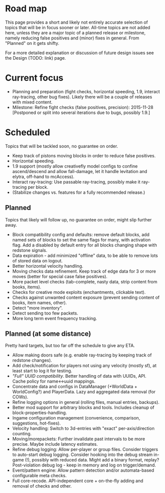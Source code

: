 # Road map

This page provides a short and likely not entirely accurate selection of topics that will be in focus sooner or later. All-time topics are not added here, unless they are a major topic of a planned release or milestone, namely reducing false positives and (minor) fixes in general. From "Planned" on it gets shifty.

For a more detailed explanation or discussion of future design issues see the Design (TODO: link) page.

# Current focus
* Planning and preparation (fight checks, horizontal speeding, 1.9, interact ray-tracing, other bug fixes). Likely there will be a couple of releases with mixed content.
* Milestone: Refine fight checks (false positives, precision): 2015-11-28 [Postponed or split into several iterations due to bugs, possibly 1.9.]

# Scheduled
Topics that will be tackled soon, no guarantee on order.
* Keep track of pistons moving blocks in order to reduce false positives.
* Horizontal speeding.
* 1.9 support (mostly allow creativefly model configs to confine ascend/descend and allow fall-damage, let it handle levitation and elytra, off-hand to mcAccess).
* Interact ray-tracing: Use passable ray-tracing, possibly make it ray-tracing per block.
* (Stabilize changes vs. features for a fully recommended release.)

## Planned
Topics that likely will follow up, no guarantee on order, might slip further away.
* Block compatibility config and defaults: remove default blocks, add named sets of blocks to set the same flags for many, with activation flag. Add a disabled by default entry for all blocks changing shape with redstone signals.
* Data expiration - add minimized "offline" data, to be able to remove lots of stored data on logout.
* Better horizontal velocity handling.
* Moving checks data refinement. Keep track of edge data for 3 or more moves (better for special case false positives).
* More packet level checks (tab-complete, nasty data, strip content from books, items).
* Checks for creative mode exploits (enchantments, clickable text).
* Checks against unwanted content exposure (prevent sending content of books, item names, other).
* Detect "more inventory".
* Detect sending too few packets.
* More long term event frequency tracking.

## Planned (at some distance)
Pretty hard targets, but too far off the schedule to give any ETA.
* Allow making doors safe (e.g. enable ray-tracing by keeping track of redstone changes).
* Add check/notification for players not using any velocity (mostly sf), at least start to log it for testing.
* _"Full" UUID compatibility_. Better handling of data with UUIDs, API. Cache policy for name<->uuid mappings.
* Concentrate data and configs in DataManager (+WorldData + WorldConfig?) and PlayerData. Lazy and aggregated data removal (for COWs).
* Refine logging options in general (rolling files, manual entries, backups).
* Better mod support for arbitrary blocks and tools. Includes cleanup of block-properties-handling.
* Ingame configuration management (convenience, comparison, suggestions, hot-fixes).
* Velocity handling: Switch to 3d-entries with "exact" per-axis/direction counting.
* Moving/morepackets: Further invalidate past intervals to be more precise. Maybe include latency estimates.
* Refine debug logging: Allow per-player or group files. Consider triggers to auto-start debug logging. Consider hooking into the debug stream in-game (!), possibly with reduced data. Might add a binary format, replay? Post-violation debug log - keep in memory and log on trigger/demand.
* Event/pattern engine: Allow pattern detection and/or automata-based configurable meta checks.
* Full core-recode. API-independent core + on-the-fly adding and removal of checks and other.
